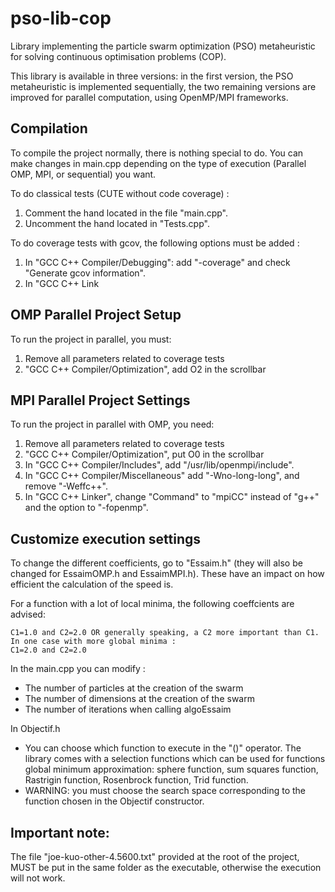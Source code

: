 # pso-lib-cop
Library implementing the particle swarm optimization (PSO) metaheuristic for solving continuous optimisation problems (COP).


This library is available in three versions: in the first version, the PSO metaheuristic is implemented sequentially, the two remaining versions are improved for parallel computation, using OpenMP/MPI frameworks.

## Compilation

To compile the project normally, there is nothing special to do. You can make changes in main.cpp depending on the type of execution (Parallel OMP, MPI, or sequential) you want.


To do classical tests (CUTE without code coverage) :  
1. Comment the hand located in the file "main.cpp".  
2. Uncomment the hand located in "Tests.cpp".  

To do coverage tests with gcov, the following options must be added :  
1. In "GCC C++ Compiler/Debugging": add "-coverage" and check "Generate gcov information".  
2. In "GCC C++ Link

## OMP Parallel Project Setup
To run the project in parallel, you must:  
1. Remove all parameters related to coverage tests  
2. "GCC C++ Compiler/Optimization", add O2 in the scrollbar

## MPI Parallel Project Settings

To run the project in parallel with OMP, you need:  
1. Remove all parameters related to coverage tests  
2. "GCC C++ Compiler/Optimization", put O0 in the scrollbar
3. In "GCC C++ Compiler/Includes", add "/usr/lib/openmpi/include".
4. In "GCC C++ Compiler/Miscellaneous" add "-Wno-long-long", and remove "-Weffc++".
5. In "GCC C++ Linker", change "Command" to "mpiCC" instead of "g++" and the option to "-fopenmp".
  
## Customize execution settings

To change the different coefficients, go to "Essaim.h" (they will also be changed for EssaimOMP.h and EssaimMPI.h). These have an impact on how efficient the calculation of the speed is.

For a function with a lot of local minima, the following coeffcients are advised:  

	C1=1.0 and C2=2.0 OR generally speaking, a C2 more important than C1.  
	In one case with more global minima :  
	C1=2.0 and C2=2.0  

In the main.cpp you can modify :  
- The number of particles at the creation of the swarm  
- The number of dimensions at the creation of the swarm  
- The number of iterations when calling algoEssaim  


In Objectif.h  
- You can choose which function to execute in the "()" operator. The library comes with a selection functions which can be used for functions global minimum approximation: sphere function, sum squares function, Rastrigin function, Rosenbrock function, Trid function.
- WARNING: you must choose the search space corresponding to the function chosen in the Objectif constructor.  

## Important note:

The file "joe-kuo-other-4.5600.txt" provided at the root of the project, MUST be put in the same folder as the executable, otherwise the execution will not work.  


